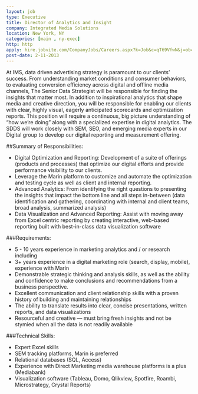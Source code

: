 ```yaml
---
layout: job
type: Executive
title: Director of Analytics and Insight
company: Integrated Media Solutions
location: New York, NY
categories: [main , ny-exec]
http: http
apply: hire.jobvite.com/CompanyJobs/Careers.aspx?k=Job&c=qT69VfwN&j=ob4rWfwm&s=WorkCreative.net
post-date: 2-11-2013
---
```


At IMS, data driven advertising strategy is paramount to our clients’ success. From understanding market conditions and consumer behaviors, to evaluating
conversion efficiency across digital and offline media channels, The Senior Data Strategist will be responsible for finding the insights that matter most. In
addition to inspirational analytics that shape media and creative direction, you will be responsible for enabling our clients with clear, highly visual, eagerly
anticipated scorecards and optimization reports. This position will require a continuous, big picture understanding of “how we’re doing” along with a
specialized expertise in digital analytics. The SDDS will work closely with SEM, SEO, and emerging media experts in our Digital group to develop our digital
reporting and measurement offering.

##Summary of Responsibilities:
* Digital Optimization and Reporting: Development of a suite of offerings (products and processes) that optimize our digital efforts and provide performance visibility to our clients. 
* Leverage the Marin platform to customize and automate the optimization and testing cycle as well as client and internal reporting.
* Advanced Analytics: From identifying the right questions to presenting the insights that impact the bottom line and all steps in-between (data
identification and gathering, coordinating with internal and client teams, broad analysis, summarized analysis)
* Data Visualization and Advanced Reporting: Assist with moving away from Excel centric reporting by creating interactive, web-based reporting built with best-in-class data visualization software

###Requirements:
* 5 - 10 years experience in marketing analytics and / or research including
* 3+ years experience in a digital marketing role (search, display, mobile), experience with Marin
* Demonstrable strategic thinking and analysis skills, as well as the ability and confidence to make conclusions and recommendations from a business perspective.
* Excellent communication and client relationship skills with a proven history of building and maintaining relationships
* The ability to translate results into clear, concise presentations, written reports, and data visualizations
* Resourceful and creative — must bring fresh insights and not be stymied when all the data is not readily available

###Technical Skills:
* Expert Excel skills
* SEM tracking platforms, Marin is preferred
* Relational databases (SQL, Access)
* Experience with Direct Marketing media warehouse platforms is a plus (Mediabank)
* Visualization software (Tableau, Domo, Qlikview, Spotfire, Roambi, Microstrategy, Crystal Reports)
